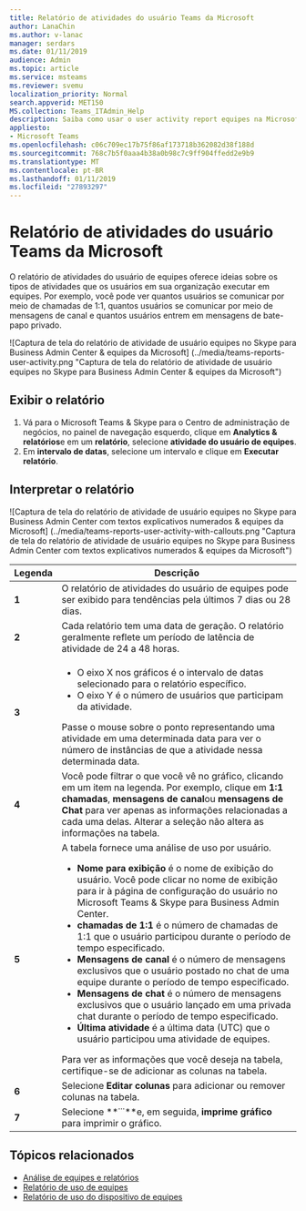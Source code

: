 ```yaml
---
title: Relatório de atividades do usuário Teams da Microsoft
author: LanaChin
ms.author: v-lanac
manager: serdars
ms.date: 01/11/2019
audience: Admin
ms.topic: article
ms.service: msteams
ms.reviewer: svemu
localization_priority: Normal
search.appverid: MET150
MS.collection: Teams_ITAdmin_Help
description: Saiba como usar o user activity report equipes na Microsoft Teams & Skype para Business Admin Center para ver como os usuários em sua organização estiver usando equipes.
appliesto:
- Microsoft Teams
ms.openlocfilehash: c06c709ec17b75f86af173718b362082d38f188d
ms.sourcegitcommit: 768c7b5f0aaa4b38a0b98c7c9ff904ffedd2e9b9
ms.translationtype: MT
ms.contentlocale: pt-BR
ms.lasthandoff: 01/11/2019
ms.locfileid: "27893297"
---
```

# <a name="microsoft-teams-user-activity-report"></a>Relatório de atividades do usuário Teams da Microsoft

O relatório de atividades do usuário de equipes oferece ideias sobre os tipos de atividades que os usuários em sua organização executar em equipes. Por exemplo, você pode ver quantos usuários se comunicar por meio de chamadas de 1:1, quantos usuários se comunicar por meio de mensagens de canal e quantos usuários entrem em mensagens de bate-papo privado.

![Captura de tela do relatório de atividade de usuário equipes no Skype para Business Admin Center & equipes da Microsoft] (../media/teams-reports-user-activity.png "Captura de tela do relatório de atividade de usuário equipes no Skype para Business Admin Center & equipes da Microsoft")

## <a name="view-the-report"></a>Exibir o relatório

1. Vá para o Microsoft Teams & Skype para o Centro de administração de negócios, no painel de navegação esquerdo, clique em **Analytics & relatórios**e em um **relatório**, selecione **atividade do usuário de equipes**. 
2. Em **intervalo de datas**, selecione um intervalo e clique em **Executar relatório**. 

## <a name="interpret-the-report"></a>Interpretar o relatório

![Captura de tela do relatório de atividade de usuário equipes no Skype para Business Admin Center com textos explicativos numerados & equipes da Microsoft] (../media/teams-reports-user-activity-with-callouts.png "Captura de tela do relatório de atividade de usuário equipes no Skype para Business Admin Center com textos explicativos numerados & equipes da Microsoft")

|Legenda |Descrição  |
|--------|-------------|
|**1**   |O relatório de atividades do usuário de equipes pode ser exibido para tendências pela últimos 7 dias ou 28 dias. |
|**2**   |Cada relatório tem uma data de geração. O relatório geralmente reflete um período de latência de atividade de 24 a 48 horas. |
|**3**   |<ul><li>O eixo X nos gráficos é o intervalo de datas selecionado para o relatório específico. </li><li>O eixo Y é o número de usuários que participam da atividade.</li></ul>Passe o mouse sobre o ponto representando uma atividade em uma determinada data para ver o número de instâncias de que a atividade nessa determinada data. |
|**4**   |Você pode filtrar o que você vê no gráfico, clicando em um item na legenda. Por exemplo, clique em **1:1 chamadas**, **mensagens de canal**ou **mensagens de Chat** para ver apenas as informações relacionadas a cada uma delas. Alterar a seleção não altera as informações na tabela. |
|**5**   |A tabela fornece uma análise de uso por usuário.   <ul><li>**Nome para exibição** é o nome de exibição do usuário. Você pode clicar no nome de exibição para ir à página de configuração do usuário no Microsoft Teams & Skype para Business Admin Center.</li><li>**chamadas de 1:1** é o número de chamadas de 1:1 que o usuário participou durante o período de tempo especificado.</li><li>**Mensagens de canal** é o número de mensagens exclusivos que o usuário postado no chat de uma equipe durante o período de tempo especificado.</li> <li>**Mensagens de chat** é o número de mensagens exclusivos que o usuário lançado em uma privada chat durante o período de tempo especificado.</li>  <li>**Última atividade** é a última data (UTC) que o usuário participou uma atividade de equipes.</li> </ul>Para ver as informações que você deseja na tabela, certifique-se de adicionar as colunas na tabela.
|**6**   |Selecione **Editar colunas** para adicionar ou remover colunas na tabela. |
|**7**   |Selecione **˙˙˙**e, em seguida, **imprime gráfico** para imprimir o gráfico. |

## <a name="related-topics"></a>Tópicos relacionados
- [Análise de equipes e relatórios](teams-reporting-reference.md)
- [Relatório de uso de equipes](teams-usage-report.md)
- [Relatório de uso do dispositivo de equipes](device-usage-report.md)